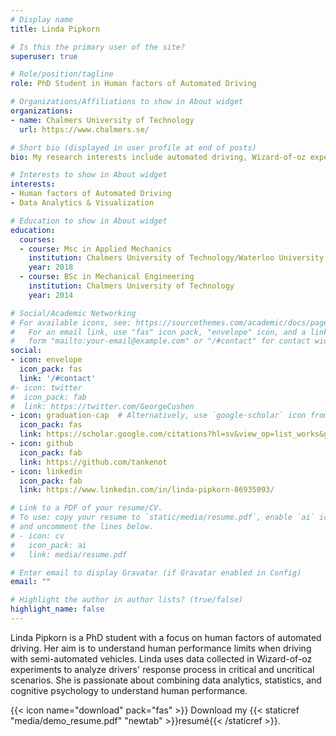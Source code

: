 ```yaml
---
# Display name
title: Linda Pipkorn

# Is this the primary user of the site?
superuser: true

# Role/position/tagline
role: PhD Student in Human factors of Automated Driving 

# Organizations/Affiliations to show in About widget
organizations:
- name: Chalmers University of Technology
  url: https://www.chalmers.se/

# Short bio (displayed in user profile at end of posts)
bio: My research interests include automated driving, Wizard-of-oz experiments, and data analytics and visualization.

# Interests to show in About widget
interests:
- Human factors of Automated Driving 
- Data Analytics & Visualization 

# Education to show in About widget
education:
  courses:
  - course: Msc in Applied Mechanics
    institution: Chalmers University of Technology/Waterloo University 
    year: 2018
  - course: BSc in Mechanical Engineering 
    institution: Chalmers University of Technology 
    year: 2014

# Social/Academic Networking
# For available icons, see: https://sourcethemes.com/academic/docs/page-builder/#icons
#   For an email link, use "fas" icon pack, "envelope" icon, and a link in the
#   form "mailto:your-email@example.com" or "/#contact" for contact widget.
social:
- icon: envelope
  icon_pack: fas
  link: '/#contact'
#- icon: twitter
#  icon_pack: fab
#  link: https://twitter.com/GeorgeCushen
- icon: graduation-cap  # Alternatively, use `google-scholar` icon from `ai` icon pack
  icon_pack: fas
  link: https://scholar.google.com/citations?hl=sv&view_op=list_works&gmla=AJsN-F70yXMctiiPJcFPKIK7x2xy1w2fDUu9evQzVgc3-4KoZdkkJ1obUnghvOtOXpDKzEmdjqJwFfkIX3LP4oPmN-ZEUhxpWFMhAho-bfNhvBKannzxrkg&user=pWA07nMAAAAJ
- icon: github
  icon_pack: fab
  link: https://github.com/tankenot
- icon: linkedin
  icon_pack: fab
  link: https://www.linkedin.com/in/linda-pipkorn-86935093/

# Link to a PDF of your resume/CV.
# To use: copy your resume to `static/media/resume.pdf`, enable `ai` icons in `params.toml`, 
# and uncomment the lines below.
# - icon: cv
#   icon_pack: ai
#   link: media/resume.pdf

# Enter email to display Gravatar (if Gravatar enabled in Config)
email: ""

# Highlight the author in author lists? (true/false)
highlight_name: false
---
```


Linda Pipkorn is a PhD student with a focus on human factors of automated driving. Her aim is to understand human performance limits when driving with semi-automated vehicles. Linda uses data collected in Wizard-of-oz experiments to analyze drivers' response process in critical and uncritical scenarios. She is passionate about combining data analytics, statistics, and cognitive psychology to understand human performance. 

{{< icon name="download" pack="fas" >}} Download my {{< staticref "media/demo_resume.pdf" "newtab" >}}resumé{{< /staticref >}}.
